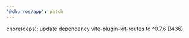 ```yaml
---
'@churros/app': patch
---
```


chore(deps): update dependency vite-plugin-kit-routes to ^0.7.6  (!436)
